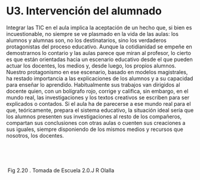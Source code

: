 
# U3. Intervención del alumnado

Integrar las TIC en el aula implica la aceptación de un hecho que, si bien es incuestionable, no siempre se ve plasmado en la vida de las aulas: los alumnos y alumnas son, no los destinatarios, sino los verdaderos protagonistas del proceso educativo. Aunque la cotidianidad se empeñe en demostrarnos lo contario y las aulas parece que miran al profesor, lo cierto es que están orientadas hacia un escenario educativo desde el que pueden actuar los docentes, los medios y, desde luego, los propios alumnos. Nuestro protagonismo en ese escenario, basado en modelos magistrales, ha restado importancia a las explicaciones de los alumnos y a su capacidad para enseñar lo aprendido. Habitualmente sus trabajos van dirigidos al docente quien, con un bolígrafo rojo, corrige y califica, sin embargo, en el mundo real, las investigaciones y los textos creativos se escriben para ser explicados o contados. Si el aula ha de parecerse a ese mundo real para el que, teóricamente, prepara el sistema educativo, la situación ideal sería que los alumnos presenten sus investigaciones al resto de los compañeros, compartan sus conclusiones con otras aulas o cuenten sus creaciones a sus iguales, siempre disponiendo de los mismos medios y recursos que nosotros, los docentes.

 

 

 Fig 2.20 . Tomada de Escuela 2.0.J R Olalla

